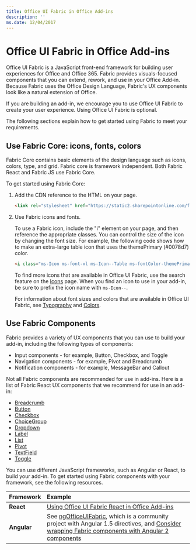 ```yaml
---
title: Office UI Fabric in Office Add-ins 
description: ''
ms.date: 12/04/2017
---
```



# Office UI Fabric in Office Add-ins 

Office UI Fabric is a JavaScript front-end framework for building user experiences for Office and Office 365. Fabric provides visuals-focused components that you can extend, rework, and use in your Office Add-in. Because Fabric uses the Office Design Language, Fabric's UX components look like a natural extension of Office. 

If you are building an add-in, we encourage you to use Office UI Fabric to create your user experience. Using Office UI Fabric is optional.

The following sections explain how to get started using Fabric to meet your requirements. 

## Use Fabric Core: icons, fonts, colors
Fabric Core contains basic elements of the design language such as icons, colors, type, and grid. Fabric core is framework independent. Both Fabric React and Fabric JS use Fabric Core.

To get started using Fabric Core:

1. Add the CDN reference to the HTML on your page.  

	```html
	<link rel="stylesheet" href="https://static2.sharepointonline.com/files/fabric/office-ui-fabric-js/1.4.0/css/fabric.min.css">
	```   
    
2. Use Fabric icons and fonts. 

    To use a Fabric icon, include the "i" element on your page, and then reference the appropriate classes. You can control the size of the icon by changing the font size. For example, the following code shows how to make an extra-large table icon that uses the themePrimary (#0078d7) color. 
   
    ```html
	<i class="ms-Icon ms-font-xl ms-Icon--Table ms-fontColor-themePrimary"></i>
	```

    To find more icons that are available in Office UI Fabric, use the search feature on the [Icons](https://dev.office.com/fabric#/styles/icons) page. When you find an icon to use in your add-in, be sure to prefix the icon name with `ms-Icon--`. 

    For information about font sizes and colors that are available in Office UI Fabric, see [Typography](https://dev.office.com/fabric#/styles/typography) and [Colors](https://dev.office.com/fabric#/styles/colors).
 
## Use Fabric Components 
Fabric provides a variety of UX components that you can use to build your add-in, including the following types of components:

- Input components - for example, Button, Checkbox, and Toggle
- Navigation components - for example, Pivot and Breadcrumb
- Notification components - for example, MessageBar and Callout  

Not all Fabric components are recommended for use in add-ins. Here is a list of Fabric React UX components that we recommend for use in an add-in:

- [Breadcrumb](https://developer.microsoft.com/en-us/fabric#/components/breadcrumb)
- [Button](https://developer.microsoft.com/en-us/fabric#/components/button)
- [Checkbox](https://developer.microsoft.com/en-us/fabric#/components/checkbox)
- [ChoiceGroup](https://developer.microsoft.com/en-us/fabric#/components/choicegroup)
- [Dropdown](https://developer.microsoft.com/en-us/fabric#/components/dropdown)
- [Label](https://developer.microsoft.com/en-us/fabric#/components/label)
- [List](https://developer.microsoft.com/en-us/fabric#/components/list)
- [Pivot](https://developer.microsoft.com/en-us/fabric#/components/pivot)
- [TextField](https://developer.microsoft.com/en-us/fabric#/components/textfield)
- [Toggle](https://developer.microsoft.com/en-us/fabric#/components/toggle)

You can use different JavaScript frameworks, such as Angular or React, to build your add-in. To get started using Fabric components with your framework, see the following resources.

|**Framework**|**Example**|
|:------------|:----------|
|**React**|[Using Office UI Fabric React in Office Add-ins](using-office-ui-fabric-react.md )|
|**Angular**| See [ngOfficeUIFabric](http://ngofficeuifabric.com/), which is a community project with Angular 1.5 directives, and [Consider wrapping Fabric components with Angular 2 components](../develop/add-ins-with-angular2.md#consider-wrapping-fabric-components-with-angular-components)|
